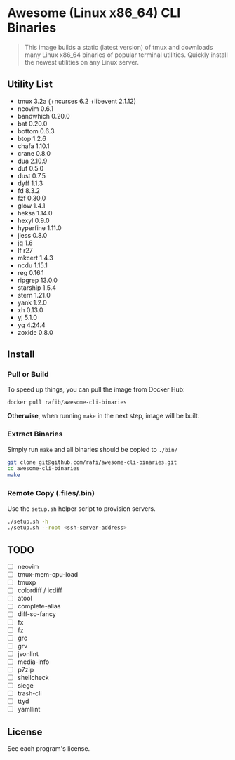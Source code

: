 # Awesome (Linux x86_64) CLI Binaries

> This image builds a static (latest version) of tmux and downloads many Linux
> x86_64 binaries of popular terminal utilities. Quickly install the newest
> utilities on any Linux server.

## Utility List

- tmux 3.2a (+ncurses 6.2 +libevent 2.1.12)
- neovim 0.6.1
- bandwhich 0.20.0
- bat 0.20.0
- bottom 0.6.3
- btop 1.2.6
- chafa 1.10.1
- crane 0.8.0
- dua 2.10.9
- duf 0.5.0
- dust 0.7.5
- dyff 1.1.3
- fd 8.3.2
- fzf 0.30.0
- glow 1.4.1
- heksa 1.14.0
- hexyl 0.9.0
- hyperfine 1.11.0
- jless 0.8.0
- jq 1.6
- lf r27
- mkcert 1.4.3
- ncdu 1.15.1
- reg 0.16.1
- ripgrep 13.0.0
- starship 1.5.4
- stern 1.21.0
- yank 1.2.0
- xh 0.13.0
- yj 5.1.0
- yq 4.24.4
- zoxide 0.8.0

## Install

### Pull or Build

To speed up things, you can pull the image from Docker Hub:

```sh
docker pull rafib/awesome-cli-binaries
```

**Otherwise**, when running `make` in the next step, image will be built.

### Extract Binaries

Simply run `make` and all binaries should be copied to `./bin/`

```sh
git clone git@github.com/rafi/awesome-cli-binaries.git
cd awesome-cli-binaries
make
```

### Remote Copy (.files/.bin)

Use the `setup.sh` helper script to provision servers.

```sh
./setup.sh -h
./setup.sh --root <ssh-server-address>
```

## TODO

- [ ] neovim
- [ ] tmux-mem-cpu-load
- [ ] tmuxp
- [ ] colordiff / icdiff
- [ ] atool
- [ ] complete-alias
- [ ] diff-so-fancy
- [ ] fx
- [ ] fz
- [ ] grc
- [ ] grv
- [ ] jsonlint
- [ ] media-info
- [ ] p7zip
- [ ] shellcheck
- [ ] siege
- [ ] trash-cli
- [ ] ttyd
- [ ] yamllint

## License

See each program's license.
